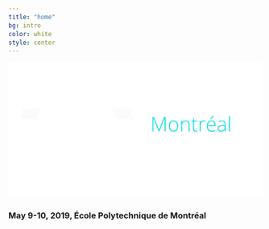 ```yaml
---
title: "home"
bg: intro
color: white
style: center
---
```

![](img/mrathon.png)

### May 9-10, 2019, École Polytechnique de Montréal 

